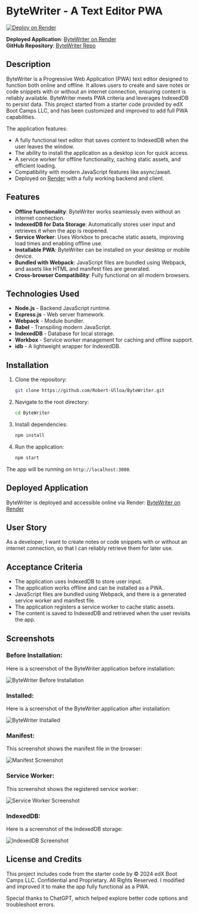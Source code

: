 

# ByteWriter - A Text Editor PWA

[![Deploy on Render](https://img.shields.io/badge/Deploy-Render-green.svg)](https://bytewriter.onrender.com/)

**Deployed Application**: [ByteWriter on Render](https://bytewriter.onrender.com)  
**GitHub Repository**: [ByteWriter Repo](https://github.com/Robert-Ulloa/ByteWriter)

## Description

ByteWriter is a Progressive Web Application (PWA) text editor designed to function both online and offline. It allows users to create and save notes or code snippets with or without an internet connection, ensuring content is reliably available. ByteWriter meets PWA criteria and leverages IndexedDB to persist data. This project started from a starter code provided by edX Boot Camps LLC, and has been customized and improved to add full PWA capabilities.

The application features:
- A fully functional text editor that saves content to IndexedDB when the user leaves the window.
- The ability to install the application as a desktop icon for quick access.
- A service worker for offline functionality, caching static assets, and efficient loading.
- Compatibility with modern JavaScript features like async/await.
- Deployed on [Render](https://bytewriter.onrender.com) with a fully working backend and client.

## Features

- **Offline functionality**: ByteWriter works seamlessly even without an internet connection.
- **IndexedDB for Data Storage**: Automatically stores user input and retrieves it when the app is reopened.
- **Service Worker**: Uses Workbox to precache static assets, improving load times and enabling offline use.
- **Installable PWA**: ByteWriter can be installed on your desktop or mobile device.
- **Bundled with Webpack**: JavaScript files are bundled using Webpack, and assets like HTML and manifest files are generated.
- **Cross-browser Compatibility**: Fully functional on all modern browsers.
  
## Technologies Used

- **Node.js** - Backend JavaScript runtime.
- **Express.js** - Web server framework.
- **Webpack** - Module bundler.
- **Babel** - Transpiling modern JavaScript.
- **IndexedDB** - Database for local storage.
- **Workbox** - Service worker management for caching and offline support.
- **idb** - A lightweight wrapper for IndexedDB.

## Installation

1. Clone the repository:
   ```bash
   git clone https://github.com/Robert-Ulloa/ByteWriter.git
   ```
2. Navigate to the root directory:
   ```bash
   cd ByteWriter
   ```
3. Install dependencies:
   ```bash
   npm install
   ```
4. Run the application:
   ```bash
   npm start
   ```

The app will be running on `http://localhost:3000`.

## Deployed Application

ByteWriter is deployed and accessible online via Render: [ByteWriter on Render](https://bytewriter.onrender.com)

## User Story

As a developer, I want to create notes or code snippets with or without an internet connection, so that I can reliably retrieve them for later use.

## Acceptance Criteria

- The application uses IndexedDB to store user input.
- The application works offline and can be installed as a PWA.
- JavaScript files are bundled using Webpack, and there is a generated service worker and manifest file.
- The application registers a service worker to cache static assets.
- The content is saved to IndexedDB and retrieved when the user revisits the app.

## Screenshots

### Before Installation:
Here is a screenshot of the ByteWriter application before installation:

![ByteWriter Before Installation](assets/1.png)

### Installed:
Here is a screenshot of the ByteWriter application after installation:

![ByteWriter Installed](assets/2.png)

### Manifest:
This screenshot shows the manifest file in the browser:

![Manifest Screenshot](assets/3.png)

### Service Worker:
This screenshot shows the registered service worker:

![Service Worker Screenshot](assets/4.png)

### IndexedDB:
Here is a screenshot of the IndexedDB storage:

![IndexedDB Screenshot](assets/5.png)

## License and Credits

This project includes code from the starter code by © 2024 edX Boot Camps LLC. Confidential and Proprietary. All Rights Reserved. I modified and improved it to make the app fully functional as a PWA.

Special thanks to ChatGPT, which helped explore better code options and troubleshoot errors.

